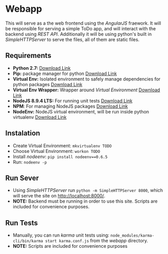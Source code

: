 # Webapp
This will serve as a the web frontend using the *AngularJS* fraework. It will be responsible for serving a simple ToDo app, and will interact with the backend using *REST API*. Additionally it will be using python's built in *SimpleHTTPServer* to serve the files, all of them are static files.

## Requirements
* **Python 2.7:** [Download Link](https://www.python.org/downloads/)
* **Pip:** package manager for python [Download Link](https://pip.pypa.io/en/stable/installing/)
* **Virtual Env:** Isolated environment to safely manage dependencies for python packages [Download Link](https://virtualenv.pypa.io/en/stable/installation/)
* **Virtual Env Wrapper:** Wrapper around *Virtual Environment* [Download Link](https://virtualenvwrapper.readthedocs.io/en/latest/install.html)
* **NodeJS 8.9.4 LTS:** For running unit tests [Download Link](https://nodejs.org/en/)
* **NPM**: For managing NodeJS packages [Download Link](https://www.npmjs.com/get-npm)
* **NodeEnv:** NodeJS virtual environment, will be run inside python virtualenv [Download Link](https://ekalinin.github.io/nodeenv/)

## Instalation
* Create Virtual Environment: `mkvirtualenv TODO`
* Choose Virtual Environment: `workon TODO`
* Install *nodeenv*: `pip install nodeenv==0.6.5`
* Run: `nodeenv -p`

## Run Sever
* Using *SimpleHTTPServer* run `python -m SimpleHTTPServer 8000`, which will serve the site on [http://localhost:8000/](http://localhost:8000).
* **NOTE:** Backend must be running in order to use this site. Scripts are included for convenience purposes.

## Run Tests
* Manually, you can run *karma* unit tests using: `node_modules/karma-cli/bin/karma start karma.conf.js` from the *webapp* directory.
* **NOTE:** Scripts are included for convenience purposes